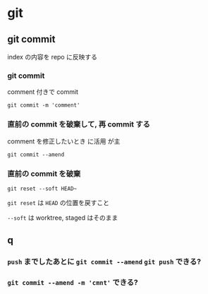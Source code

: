 
# git


## git commit

index の内容を
repo に反映する


### git commit

comment 付きで commit

```
git commit -m 'comment'
```


### 直前の commit を破棄して, 再 commit する

comment を修正したいとき に活用 が主

```
git commit --amend
```


### 直前の commit を破棄

```
git reset --soft HEAD~
```

`git reset` は `HEAD` の位置を戻すこと

`--soft` は worktree, staged はそのまま



## q

### `push` までしたあとに `git commit --amend` `git push` できる?





### `git commit --amend -m 'cmnt'` できる?





